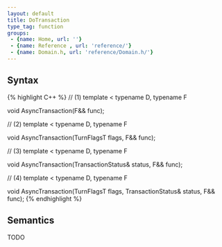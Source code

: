 ```yaml
---
layout: default
title: DoTransaction
type_tag: function
groups: 
 - {name: Home, url: ''}
 - {name: Reference , url: 'reference/'}
 - {name: Domain.h, url: 'reference/Domain.h/'}
---
```

## Syntax
{% highlight C++ %}
// (1)
template
<
    typename D,
    typename F
>
void AsyncTransaction(F&& func);

// (2)
template
<
    typename D,
    typename F
>
void AsyncTransaction(TurnFlagsT flags, F&& func);

// (3)
template
<
    typename D,
    typename F
>
void AsyncTransaction(TransactionStatus& status, F&& func);

// (4)
template
<
    typename D,
    typename F
>
void AsyncTransaction(TurnFlagsT flags, TransactionStatus& status, F&& func);
{% endhighlight %}

## Semantics
TODO